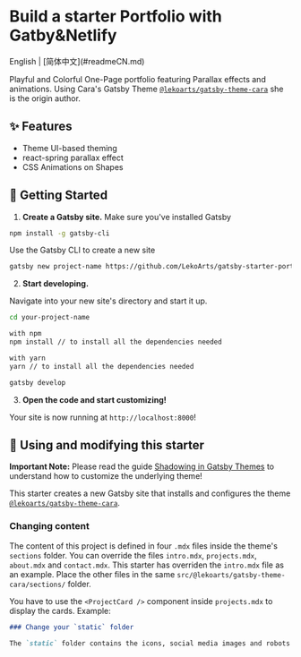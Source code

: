 
<h1 align="left">
  Build a starter Portfolio with Gatby&Netlify
</h1>

<p align="left">
  English | [简体中文](#readmeCN.md)
</p>

Playful and Colorful One-Page portfolio featuring Parallax effects and animations. Using Cara's Gatsby Theme [`@lekoarts/gatsby-theme-cara`](https://github.com/LekoArts/gatsby-themes/tree/master/themes/gatsby-theme-cara) she is the origin author.


## ✨ Features

- Theme UI-based theming
- react-spring parallax effect
- CSS Animations on Shapes

## 🚀 Getting Started

1. **Create a Gatsby site.**
Make sure you've installed Gatsby 
```sh
npm install -g gatsby-cli
```
Use the Gatsby CLI to create a new site

```sh
gatsby new project-name https://github.com/LekoArts/gatsby-starter-portfolio-cara
```

2. **Start developing.**

Navigate into your new site's directory and start it up.

```sh
cd your-project-name

with npm
npm install // to install all the dependencies needed

with yarn
yarn // to install all the dependencies needed

gatsby develop
```

3. **Open the code and start customizing!**

Your site is now running at `http://localhost:8000`!



## 📝 Using and modifying this starter

**Important Note:** Please read the guide [Shadowing in Gatsby Themes](https://www.gatsbyjs.org/docs/themes/shadowing/) to understand how to customize the underlying theme!

This starter creates a new Gatsby site that installs and configures the theme [`@lekoarts/gatsby-theme-cara`](https://github.com/LekoArts/gatsby-themes/tree/master/themes/gatsby-theme-cara).


### Changing content

The content of this project is defined in four `.mdx` files inside the theme's `sections` folder. You can override the files `intro.mdx`, `projects.mdx`, `about.mdx` and `contact.mdx`. This starter has overriden the `intro.mdx` file as an example. Place the other files in the same `src/@lekoarts/gatsby-theme-cara/sections/` folder.

You have to use the `<ProjectCard />` component inside `projects.mdx` to display the cards. Example:

```md
### Change your `static` folder

The `static` folder contains the icons, social media images and robots.txt. Don't forget to change these files, too!


